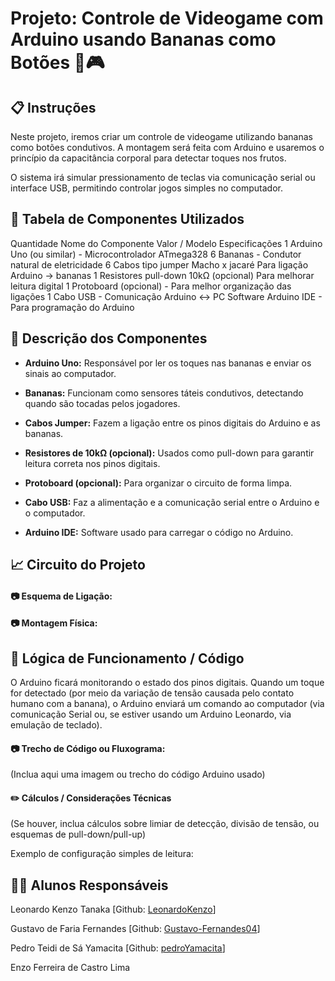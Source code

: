 # Projeto: Controle de Videogame com Arduino usando Bananas como Botões 🍌🎮
## 📋 Instruções
Neste projeto, iremos criar um controle de videogame utilizando bananas como botões condutivos. A montagem será feita com Arduino e usaremos o princípio da capacitância corporal para detectar toques nos frutos.

O sistema irá simular pressionamento de teclas via comunicação serial ou interface USB, permitindo controlar jogos simples no computador.

## 🧰 Tabela de Componentes Utilizados
Quantidade	Nome do Componente	Valor / Modelo	Especificações
1	Arduino Uno (ou similar)	-	Microcontrolador ATmega328
6	Bananas	-	Condutor natural de eletricidade
6	Cabos tipo jumper	Macho x jacaré	Para ligação Arduino → bananas
1	Resistores pull-down	10kΩ (opcional)	Para melhorar leitura digital
1	Protoboard (opcional)	-	Para melhor organização das ligações
1	Cabo USB	-	Comunicação Arduino ↔ PC
Software	Arduino IDE	-	Para programação do Arduino

## 📝 Descrição dos Componentes
* **Arduino Uno:** Responsável por ler os toques nas bananas e enviar os sinais ao computador.

* **Bananas:** Funcionam como sensores táteis condutivos, detectando quando são tocadas pelos jogadores.

* **Cabos Jumper:** Fazem a ligação entre os pinos digitais do Arduino e as bananas.

* **Resistores de 10kΩ (opcional):** Usados como pull-down para garantir leitura correta nos pinos digitais.

* **Protoboard (opcional):** Para organizar o circuito de forma limpa.

* **Cabo USB:** Faz a alimentação e a comunicação serial entre o Arduino e o computador.

* **Arduino IDE:** Software usado para carregar o código no Arduino.

## 📈 Circuito do Projeto
#### 📷 Esquema de Ligação:

#### 📷 Montagem Física:

## 🧮 Lógica de Funcionamento / Código
O Arduino ficará monitorando o estado dos pinos digitais. Quando um toque for detectado (por meio da variação de tensão causada pelo contato humano com a banana), o Arduino enviará um comando ao computador (via comunicação Serial ou, se estiver usando um Arduino Leonardo, via emulação de teclado).

#### 📷 Trecho de Código ou Fluxograma:
(Inclua aqui uma imagem ou trecho do código Arduino usado)

#### ✏️ Cálculos / Considerações Técnicas
(Se houver, inclua cálculos sobre limiar de detecção, divisão de tensão, ou esquemas de pull-down/pull-up)

Exemplo de configuração simples de leitura:

## 👨‍🎓 Alunos Responsáveis
Leonardo Kenzo Tanaka [Github: [LeonardoKenzo](https://github.com/LeonardoKenzo)]

Gustavo de Faria Fernandes [Github: [Gustavo-Fernandes04](https://github.com/Gustavo-Fernandes04)]

Pedro Teidi de Sá Yamacita [Github: [pedroYamacita](https://github.com/pedroYamacita)]

Enzo Ferreira de Castro Lima

